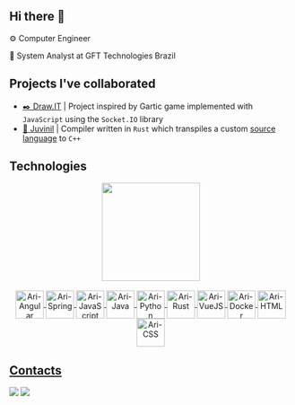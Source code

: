 ## Hi there 👋

⚙️ Computer Engineer

🏬 System Analyst at GFT Technologies Brazil

## Projects I've collaborated
- [✒️ Draw.IT](https://github.com/vininew921/draw.it) | Project inspired by Gartic game implemented with  `JavaScript` using the `Socket.IO` library
- [📑 Juvinil](https://github.com/vininew921/juvinil) | Compiler written in `Rust` which transpiles a custom [source language](https://github.com/vininew921/juvinil/blob/main/SOURCE_LANGUAGE.md) to `C++`

## Technologies

<div align="center"> 
  <a href="https://github.com/AriTedeschi">
  <img height="175em" src="https://github-readme-stats.vercel.app/api?username=AriTedeschi&show_icons=true&theme=dark"/>
</div>
<br>
<div style="display: inline_block" align="center">
  <img align="center" alt="Ari-Angular" width="50" src="https://cdn.jsdelivr.net/gh/devicons/devicon@latest/icons/angular/angular-original.svg" /> 
  <img align="center" alt="Ari-Spring" width="50" src="https://cdn.jsdelivr.net/gh/devicons/devicon@latest/icons/spring/spring-original-wordmark.svg" /> 
  <img align="center" alt="Ari-JavaScript" width="50" src="https://cdn.jsdelivr.net/gh/devicons/devicon/icons/javascript/javascript-original.svg" />
  <img align="center" alt="Ari-Java" width="50" src="https://cdn.jsdelivr.net/gh/devicons/devicon/icons/java/java-original.svg" />
  <img align="center" alt="Ari-Python" width="50" src="https://cdn.jsdelivr.net/gh/devicons/devicon@latest/icons/python/python-original-wordmark.svg" />          
  <img align="center" alt="Ari-Rust" width="50" src="https://cdn.jsdelivr.net/gh/devicons/devicon@latest/icons/rust/rust-original.svg" /> 
  <img align="center" alt="Ari-VueJS" width="50" src="https://cdn.jsdelivr.net/gh/devicons/devicon/icons/vuejs/vuejs-original.svg" />
  <img align="center" alt="Ari-Docker" width="50" src="https://cdn.jsdelivr.net/gh/devicons/devicon@latest/icons/docker/docker-original-wordmark.svg" /> 
  <img align="center" alt="Ari-HTML" width="50" src="https://cdn.jsdelivr.net/gh/devicons/devicon/icons/html5/html5-original.svg" />
  <img align="center" alt="Ari-CSS" width="50" src="https://cdn.jsdelivr.net/gh/devicons/devicon/icons/css3/css3-original.svg" />
</div>

## Contacts
  <div>
    <a href="https://www.linkedin.com/in/ari-tedeschi-5870b3161" target="_blank"><img src="https://img.shields.io/badge/-LinkedIn-%230077B5?style=for-the-badge&logo=linkedin&logoColor=white" target="_blank"></a>
    <a href = "mailto:dev.ari.tedeschi@gmail.com"><img src="https://img.shields.io/badge/Gmail-D14836?style=for-the-badge&logo=gmail&logoColor=white" target="_blank"></a>
  </div>
